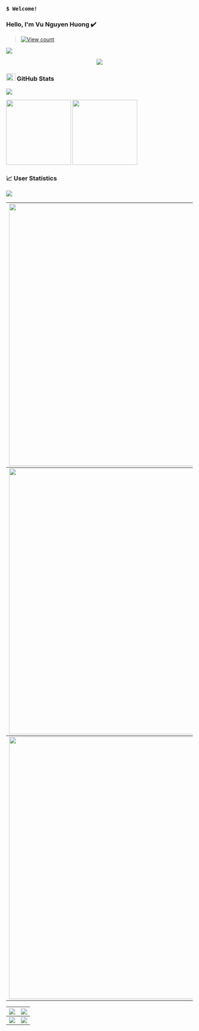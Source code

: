 ### `$ Welcome!`

### Hello, I'm Vu Nguyen Huong ✔️

> [![View count](https://visitcount.itsvg.in/api?id=vunguyenhuong&color=6&icon=0&pretty=true)](https://visitcount.itsvg.in/api?id=vunguyenhuong)

<img src="https://user-images.githubusercontent.com/73097560/115834477-dbab4500-a447-11eb-908a-139a6edaec5c.gif">

<p align="center" color="#36BCF7FF"><img src="https://readme-typing-svg.herokuapp.com?lines=Hello+World!;Hello+my+friend!;I'm+Vu+Nguyen+Huong"></p>

### <img src="https://media.giphy.com/media/cj87CxfRtrUifF3Ryk/giphy.gif" width="25px" height="20px"> GitHub Stats
<img src="https://user-images.githubusercontent.com/73097560/115834477-dbab4500-a447-11eb-908a-139a6edaec5c.gif">

<span>[<img src="https://github-readme-stats.vercel.app/api?username=vunguyenhuong&show_icons=true&count_private=true&bg_color=30,e96443,904e95&title_color=fff&text_color=fff&include_all_commits=true" height="175">](https://github-readme-stats.vercel.app/api?username=vunguyenhuong)</span>
<span>[<img src="https://github-readme-stats.vercel.app/api/top-langs/?username=vunguyenhuong&layout=compact&bg_color=30,e96443,904e95&title_color=fff&text_color=fff" height="175">](https://github-readme-stats.vercel.app/api/top-langs/?username=vunguyenhuong)</span>

### 📈 User Statistics
<img src="https://user-images.githubusercontent.com/73097560/115834477-dbab4500-a447-11eb-908a-139a6edaec5c.gif">

<table>
  <tbody>
    <tr>
      <td>
        <a href="https://github-readme-streak-stats.herokuapp.com/?user=vunguyenhuong">
          <img width="705" src="https://github-readme-streak-stats.herokuapp.com/?user=vunguyenhuong&bg_color=30,e96443,904e95&title_color=fff&text_color=fff&theme=radical&hide_border=true">
        </a>
      </td>
    </tr>
  </tbody>
  <tbody>
    <tr>
      <td>
        <a href="https://github-profile-summary-cards.vercel.app/api/cards/profile-details?username=vunguyenhuong">
          <img width="715" src="https://github-profile-summary-cards.vercel.app/api/cards/profile-details?username=vunguyenhuong&theme=dracula"/>
        </a>
      </td>
    </tr>
  </tbody>
  <tbody>
    <tr>
      <td>
        <a href="https://activity-graph.herokuapp.com/graph?username=vunguyenhuong">
          <img width="705" src="https://activity-graph.herokuapp.com/graph?username=vunguyenhuong&theme=dracula">
        </a>
      </td>
    </tr>
  </tbody>
</table>

<table>
  <tbody>
    <tr>
      <th>
        <a href="https://github-profile-summary-cards.vercel.app/api/cards/repos-per-language?username=vunguyenhuong">
          <img src="https://github-profile-summary-cards.vercel.app/api/cards/repos-per-language?username=vunguyenhuong&theme=dracula"/>
        </a>
      </th>
      <th>
        <a href="https://github-profile-summary-cards.vercel.app/api/cards/most-commit-language?username=vunguyenhuong&">
          <img src="https://github-profile-summary-cards.vercel.app/api/cards/most-commit-language?username=vunguyenhuong&theme=dracula"/>
        </a>
      </th>
    </tr>
  </tbody>
  <tbody>
    <tr>
      <td>
        <a href="https://github-profile-summary-cards.vercel.app/api/cards/stats?username=vunguyenhuong">
          <img src="https://github-profile-summary-cards.vercel.app/api/cards/stats?username=vunguyenhuong&theme=dracula"/>
        </a>
      </td>
      <td>
        <a href="https://github-profile-summary-cards.vercel.app/api/cards/productive-time?username=vunguyenhuong">
          <img src="https://github-profile-summary-cards.vercel.app/api/cards/productive-time?username=vunguyenhuong&theme=dracula"/>
        </a>
      </td>
    </tr>
  </tbody>
</table>
